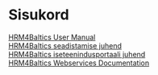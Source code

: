 ---
---
# Sisukord
[HRM4Baltics User Manual](HRM4Baltics-User-Manual.pdf)  
[HRM4Baltics seadistamise juhend](HRM4Baltics-seadistamise-juhend.pdf)  
[HRM4Baltics iseteenindusportaali juhend](HRM4Baltics-iseteenindusportaali-kasutusjuhend.pdf)  
[HRM4Baltics Webservices Documentation](HRM4Baltics-webservises-documentation.pdf)
